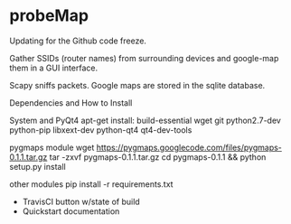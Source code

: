 # probeMap

Updating for the Github code freeze.

Gather SSIDs (router names) from surrounding devices
and google-map them in a GUI interface.

Scapy sniffs packets.
Google maps are stored in the sqlite database.

Dependencies and How to Install

System and PyQt4
apt-get install:
build-essential wget git
python2.7-dev python-pip 
libxext-dev python-qt4 qt4-dev-tools 

pygmaps module
wget https://pygmaps.googlecode.com/files/pygmaps-0.1.1.tar.gz
tar -zxvf pygmaps-0.1.1.tar.gz
cd pygmaps-0.1.1 && python setup.py install

other modules
pip install -r requirements.txt


- TravisCI button w/state of build
- Quickstart documentation
